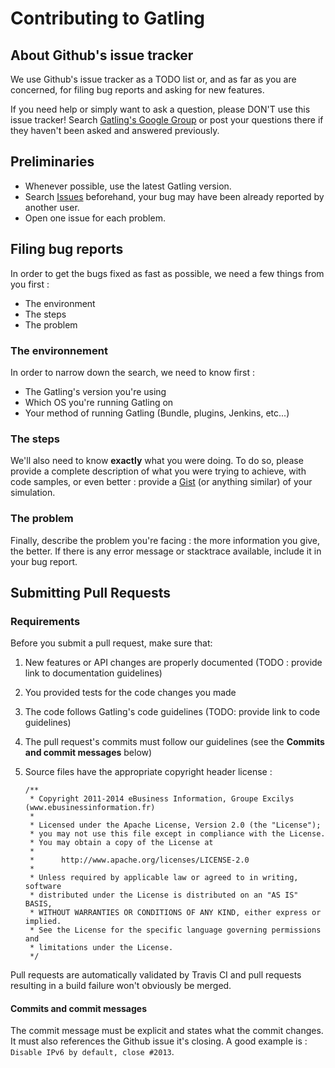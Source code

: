 # Contributing to Gatling

## About Github's issue tracker

We use Github's issue tracker as a TODO list or, and as far as you are concerned, for filing bug reports and asking for new features.
 
If you need help or simply want to ask a question, please DON'T use this issue tracker!
Search [Gatling's Google Group](https://groups.google.com/forum/#!forum/gatling) or post your questions there if they haven't been asked and answered previously.

## Preliminaries 

* Whenever possible, use the latest Gatling version.
* Search [Issues](https://github.com/excilys/gatling/issues) beforehand, your bug may have been already reported by another user.
* Open one issue for each problem.


## Filing bug reports

In order to get the bugs fixed as fast as possible, we need a few things from you first :
 
* The environment
* The steps
* The problem

### The environnement

In order to narrow down the search, we need to know first :

* The Gatling's version you're using 
* Which OS you're running Gatling on
* Your method of running Gatling (Bundle, plugins, Jenkins, etc...)


### The steps

We'll also need to know **exactly** what you were doing.
To do so, please provide a complete description of what you were trying to achieve, with code samples, or even better : provide a [Gist](https://gist.github.com/) (or anything similar) of your simulation.

### The problem

Finally, describe the problem you're facing : the more information you give, the better.
If there is any error message or stacktrace available, include it in your bug report.

## Submitting Pull Requests

### Requirements

Before you submit a pull request, make sure that:

1. New features or API changes are properly documented (TODO : provide link to documentation guidelines)
2. You provided tests for the code changes you made
3. The code follows Gatling's code guidelines (TODO: provide link to code guidelines)
4. The pull request's commits must follow our guidelines (see the **Commits and commit messages** below)
5. Source files have the appropriate copyright header license :

	```
	/**
 	 * Copyright 2011-2014 eBusiness Information, Groupe Excilys (www.ebusinessinformation.fr)
 	 *
	 * Licensed under the Apache License, Version 2.0 (the "License");
	 * you may not use this file except in compliance with the License.
	 * You may obtain a copy of the License at
 	 * 
	 * 		http://www.apache.org/licenses/LICENSE-2.0
 	 *
 	 * Unless required by applicable law or agreed to in writing, software
	 * distributed under the License is distributed on an "AS IS" BASIS,
	 * WITHOUT WARRANTIES OR CONDITIONS OF ANY KIND, either express or implied.
	 * See the License for the specific language governing permissions and
	 * limitations under the License.
	 */
 	``` 

Pull requests are automatically validated by Travis CI and pull requests resulting in a build failure won't obviously be merged.

#### Commits and commit messages

The commit message must be explicit and states what the commit changes. It must also references the Github issue it's closing.
A good example is : `Disable IPv6 by default, close #2013`.